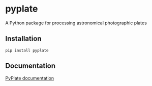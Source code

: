 pyplate
=======

A Python package for processing astronomical photographic plates

## Installation

`pip install pyplate`

## Documentation

[PyPlate documentation](http://pythonhosted.org/pyplate/)
